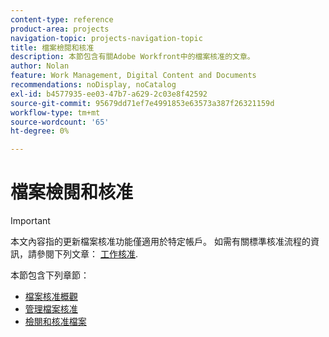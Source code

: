 ```yaml
---
content-type: reference
product-area: projects
navigation-topic: projects-navigation-topic
title: 檔案檢閱和核准
description: 本節包含有關Adobe Workfront中的檔案核准的文章。
author: Nolan
feature: Work Management, Digital Content and Documents
recommendations: noDisplay, noCatalog
exl-id: b4577935-ee03-47b7-a629-2c03e8f42592
source-git-commit: 95679dd71ef7e4991853e63573a387f26321159d
workflow-type: tm+mt
source-wordcount: '65'
ht-degree: 0%

---
```


# 檔案檢閱和核准

>[!IMPORTANT]
>
>本文內容指的更新檔案核准功能僅適用於特定帳戶。 如需有關標準核准流程的資訊，請參閱下列文章： [工作核准](/help/quicksilver/review-and-approve-work/manage-approvals/manage-approvals.md).

本節包含下列章節：

* [檔案核准概觀](/help/quicksilver/review-and-approve-work/document-reviews-and-approvals/document-approvals-overview.md)
* [管理檔案核准](/help/quicksilver/review-and-approve-work/document-reviews-and-approvals/manage-document-approvals/manage-document-approvals.md)
* [檢閱和核准檔案](/help/quicksilver/review-and-approve-work/document-reviews-and-approvals/review-and-approve-documents/review-and-approve-documents.md)
